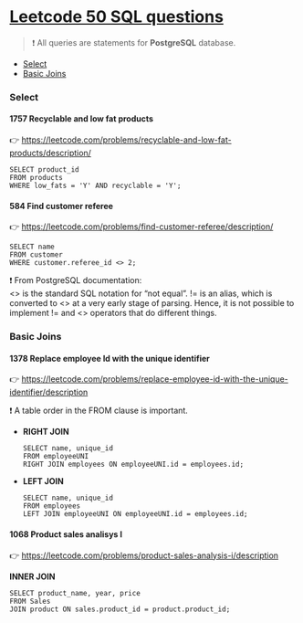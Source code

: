 # [Leetcode 50 SQL questions](https://leetcode.com/studyplan/top-sql-50/)

> :exclamation: All queries are statements for **PostgreSQL** database. 

* [Select](#select)  
* [Basic Joins](#basic-joins)

### Select

#### 1757 Recyclable and low fat products
:point_right: https://leetcode.com/problems/recyclable-and-low-fat-products/description/
```
SELECT product_id 
FROM products
WHERE low_fats = 'Y' AND recyclable = 'Y';
```

#### 584 Find customer referee
:point_right: https://leetcode.com/problems/find-customer-referee/description/
```
SELECT name
FROM customer
WHERE customer.referee_id <> 2;
```
❗ From PostgreSQL documentation:  
<> is the standard SQL notation for “not equal”. != is an alias, which is converted to <> at a very early stage of parsing. Hence, it is not possible to implement != and <> operators that do different things.

### Basic Joins

#### 1378 Replace employee Id with the unique identifier  
:point_right: https://leetcode.com/problems/replace-employee-id-with-the-unique-identifier/description  

:exclamation: A table order in the FROM clause is important.

* **RIGHT JOIN**  
  ```
  SELECT name, unique_id 
  FROM employeeUNI 
  RIGHT JOIN employees ON employeeUNI.id = employees.id;
  ```
* **LEFT JOIN**
  ```
  SELECT name, unique_id
  FROM employees 
  LEFT JOIN employeeUNI ON employeeUNI.id = employees.id;
  ```

#### 1068 Product sales analisys I  
:point_right: https://leetcode.com/problems/product-sales-analysis-i/description  

**INNER JOIN**
```
SELECT product_name, year, price
FROM Sales
JOIN product ON sales.product_id = product.product_id;
```

